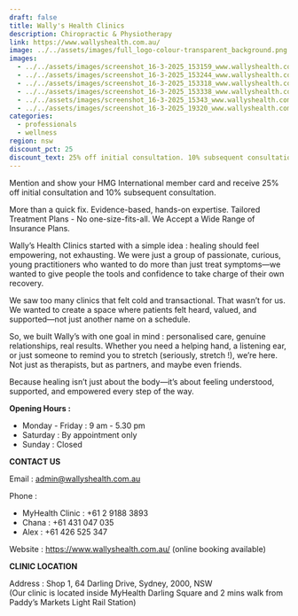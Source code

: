 ```yaml
---
draft: false
title: Wally's Health Clinics
description: Chiropractic & Physiotherapy
link: https://www.wallyshealth.com.au/
image: ../../assets/images/full_logo-colour-transparent_background.png
images:
  - ../../assets/images/screenshot_16-3-2025_153159_www.wallyshealth.com.au.jpeg
  - ../../assets/images/screenshot_16-3-2025_153244_www.wallyshealth.com.au.jpeg
  - ../../assets/images/screenshot_16-3-2025_153318_www.wallyshealth.com.au.jpeg
  - ../../assets/images/screenshot_16-3-2025_153338_www.wallyshealth.com.au.jpeg
  - ../../assets/images/screenshot_16-3-2025_15343_www.wallyshealth.com.au.jpeg
  - ../../assets/images/screenshot_16-3-2025_19320_www.wallyshealth.com.au.jpeg
categories:
  - professionals
  - wellness
region: nsw
discount_pct: 25
discount_text: 25% off initial consultation. 10% subsequent consultation
---
```

Mention and show your HMG International member card and receive 25% off initial consultation and 10% subsequent consultation.

More than a quick fix. Evidence-based, hands-on expertise. Tailored Treatment Plans - No one-size-fits-all. We Accept a Wide Range of Insurance Plans.

Wally’s Health Clinics started with a simple idea : healing should feel empowering, not exhausting. We were just a group of passionate, curious, young practitioners who wanted to do more than just treat symptoms—we wanted to give people the tools and confidence to take charge of their own recovery.

We saw too many clinics that felt cold and transactional. That wasn’t for us. We wanted to create a space where patients felt heard, valued, and supported—not just another name on a schedule.

So, we built Wally’s with one goal in mind : personalised care, genuine relationships, real results. Whether you need a helping hand, a listening ear, or just someone to remind you to stretch (seriously, stretch !), we’re here. Not just as therapists, but as partners, and maybe even friends.

Because healing isn’t just about the body—it’s about feeling understood, supported, and empowered every step of the way.

**Opening Hours :**

* Monday - Friday : 9 am - 5.30 pm
* Saturday : By appointment only
* Sunday :  Closed

**CONTACT US**

Email : admin@wallyshealth.com.au​

Phone : 

* MyHealth Clinic : +61 2 9188 3893
* Chana : +61 431 047 035
* Alex : +61 426 525 347

Website : https://www.wallyshealth.com.au/ (online booking available)

**CLINIC LOCATION**

Address : Shop 1, 64 Darling Drive, Sydney, 2000, NSW\
(Our clinic is located inside MyHealth Darling Square and 2 mins walk from Paddy’s Markets Light Rail Station)
